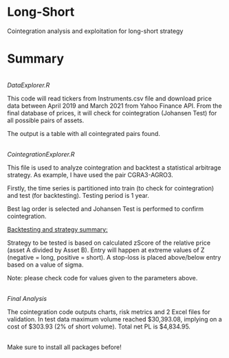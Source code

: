 # Long-Short
Cointegration analysis and exploitation for long-short strategy

# Summary
<BR>
<em> DataExplorer.R </em>

This code will read tickers from Instruments.csv file and download price data between April 2019 and March 2021 from Yahoo Finance API. From the final database of prices, it will check for cointegration (Johansen Test) for all possible pairs of assets.

The output is a table with all cointegrated pairs found.

<BR>
<em> CointegrationExplorer.R </em>

This file is used to analyze cointegration and backtest a statistical arbitrage strategy. As example, I have used the pair CGRA3-AGRO3.

Firstly, the time series is partitioned into train (to check for cointegration) and test (for backtesting). Testing period is 1 year.

Best lag order is selected and Johansen Test is performed to confirm cointegration.

<span style="text-decoration: underline;"> Backtesting and strategy summary: </span>

Strategy to be tested is based on calculated zScore of the relative price (asset A divided by Asset B). Entry will happen at extreme values of Z (negative = long, positive = short). A stop-loss is placed above/below entry based on a value of sigma. 

Note: please check code for values given to the parameters above.

<BR>
<em> Final Analysis </em>

The cointegration code outputs charts, risk metrics and 2 Excel files for validation. 
In test data maximum volume reached $30,393.08, implying on a cost of $303.93 (2% of short volume). Total net PL is $4,834.95.

<BR>
Make sure to install all packages before!

